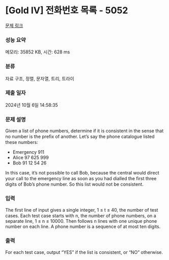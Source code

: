 # [Gold IV] 전화번호 목록 - 5052 

[문제 링크](https://www.acmicpc.net/problem/5052) 

### 성능 요약

메모리: 35852 KB, 시간: 628 ms

### 분류

자료 구조, 정렬, 문자열, 트리, 트라이

### 제출 일자

2024년 10월 6일 14:58:35

### 문제 설명

<p>Given a list of phone numbers, determine if it is consistent in the sense that no number is the preﬁx of another. Let’s say the phone catalogue listed these numbers:</p>

<ul>
	<li>Emergency 911</li>
	<li>Alice 97 625 999</li>
	<li>Bob 91 12 54 26</li>
</ul>

<p>In this case, it’s not possible to call Bob, because the central would direct your call to the emergency line as soon as you had dialled the ﬁrst three digits of Bob’s phone number. So this list would not be consistent.</p>

### 입력 

 <p>The ﬁrst line of input gives a single integer, 1 ≤ t ≤ 40, the number of test cases. Each test case starts with n, the number of phone numbers, on a separate line, 1 ≤ n ≤ 10000. Then follows n lines with one unique phone number on each line. A phone number is a sequence of at most ten digits.</p>

### 출력 

 <p>For each test case, output “YES” if the list is consistent, or “NO” otherwise.</p>

